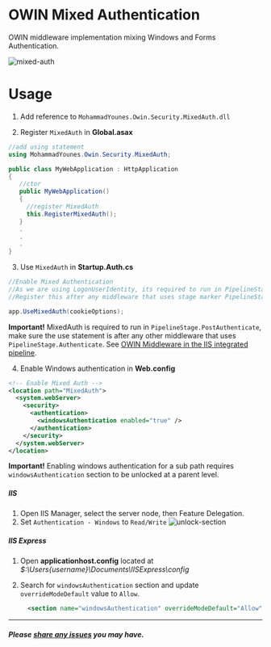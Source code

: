 # OWIN Mixed Authentication

OWIN middleware implementation mixing Windows and Forms Authentication. 

![mixed-auth](https://cloud.githubusercontent.com/assets/4712046/4690732/0bbe62f8-56f8-11e4-8757-2d10cdeca17e.png)

# Usage

1. Add reference to `MohammadYounes.Owin.Security.MixedAuth.dll`

2. Register `MixedAuth` in **Global.asax**
  ```C#
  //add using statement 
  using MohammadYounes.Owin.Security.MixedAuth;

  public class MyWebApplication : HttpApplication
  {
     //ctor
     public MyWebApplication()
     {
       //register MixedAuth
       this.RegisterMixedAuth();
     }
     .
     .
     .
  }
```
3. Use `MixedAuth` in **Startup.Auth.cs**
  ```C#
  //Enable Mixed Authentication
  //As we are using LogonUserIdentity, its required to run in PipelineStage.PostAuthenticate
  //Register this after any middleware that uses stage marker PipelineStage.Authenticate

  app.UseMixedAuth(cookieOptions);
  ```
  **Important!** MixedAuth is required to run in `PipelineStage.PostAuthenticate`, make sure the use statement is after any other middleware that uses `PipelineStage.Authenticate`. See [OWIN Middleware in the IIS integrated pipeline](http://www.asp.net/aspnet/overview/owin-and-katana/owin-middleware-in-the-iis-integrated-pipeline).

4. Enable Windows authentication in **Web.config**

  ```XML
  <!-- Enable Mixed Auth -->
  <location path="MixedAuth">
    <system.webServer>
      <security>
        <authentication>
          <windowsAuthentication enabled="true" />
        </authentication>
      </security>
    </system.webServer>
  </location>
  ```
  **Important!** Enabling windows authentication for a sub path requires `windowsAuthentication` section to be unlocked at a parent level.
  ##### IIS
  1. Open IIS Manager, select the server node, then Feature Delegation.
  2. Set `Authentication - Windows` to `Read/Write`
![unlock-section](https://cloud.githubusercontent.com/assets/4712046/4689687/d28f8df8-56c6-11e4-9b88-8f5cb769ae93.png)

  ##### IIS Express
  1. Open **applicationhost.config** located at *$:\Users\{username}\Documents\IISExpress\config*
  2. Search for `windowsAuthentication` section and update `overrideModeDefault` value to `Allow`.

     ```XML
       <section name="windowsAuthentication" overrideModeDefault="Allow" />
     ```



------
##### Please [share any issues](https://github.com/MohammadYounes/OWIN-MixedAuth/issues?state=open) you may have.
